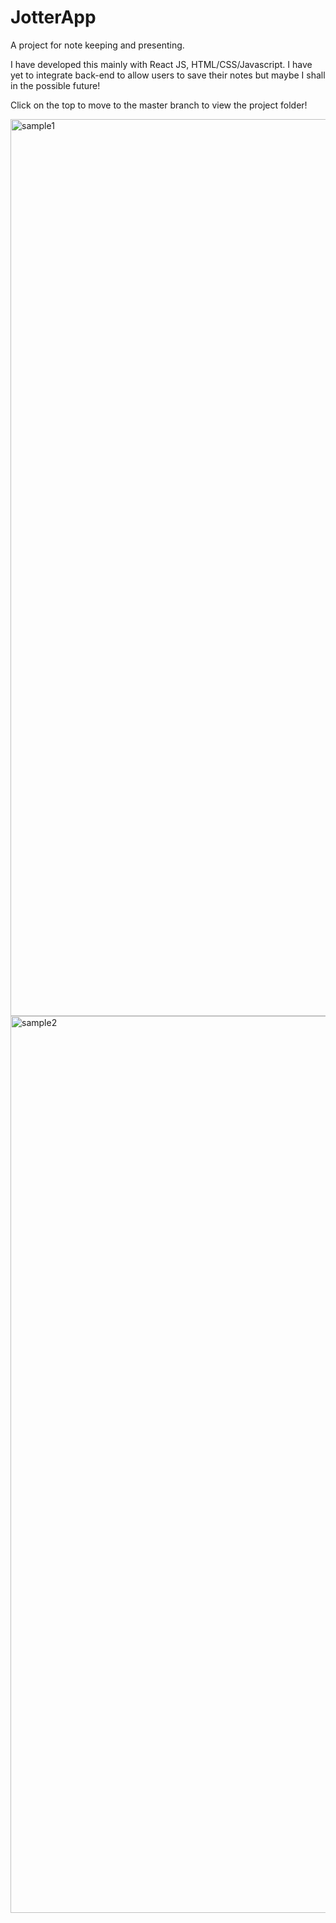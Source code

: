 # JotterApp
A project for note keeping and presenting.

I have developed this mainly with React JS, HTML/CSS/Javascript. I have yet to integrate back-end to allow users to save their notes but maybe I shall in the possible future! 

Click on the top to move to the master branch to view the project folder! 

<img width="1435" alt="sample1" src="https://user-images.githubusercontent.com/74923358/108228307-a5470600-7136-11eb-9eee-504d74587781.png">
<img width="1435" alt="sample2" src="https://user-images.githubusercontent.com/74923358/108228347-af690480-7136-11eb-9777-3c0884ff7be7.png">
